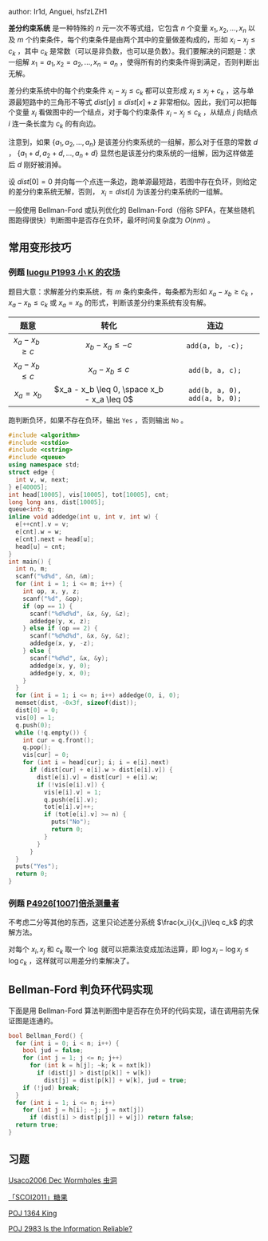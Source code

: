 author: Ir1d, Anguei, hsfzLZH1

 **差分约束系统** 是一种特殊的 $n$ 元一次不等式组，它包含 $n$ 个变量 $x_1,x_2,...,x_n$ 以及 $m$ 个约束条件，每个约束条件是由两个其中的变量做差构成的，形如 $x_i-x_j\leq c_k$ ，其中 $c_k$ 是常数（可以是非负数，也可以是负数）。我们要解决的问题是：求一组解 $x_1=a_1,x_2=a_2,...,x_n=a_n$ ，使得所有的约束条件得到满足，否则判断出无解。

差分约束系统中的每个约束条件 $x_i-x_j\leq c_k$ 都可以变形成 $x_i\leq x_j+c_k$ ，这与单源最短路中的三角形不等式 $dist[y]\leq dist[x]+z$ 非常相似。因此，我们可以把每个变量 $x_i$ 看做图中的一个结点，对于每个约束条件 $x_i-x_j\leq c_k$ ，从结点 $j$ 向结点 $i$ 连一条长度为 $c_k$ 的有向边。

注意到，如果 $\{a_1,a_2,...,a_n\}$ 是该差分约束系统的一组解，那么对于任意的常数 $d$ ， $\{a_1+d,a_2+d,...,a_n+d\}$ 显然也是该差分约束系统的一组解，因为这样做差后 $d$ 刚好被消掉。

设 $dist[0]=0$ 并向每一个点连一条边，跑单源最短路，若图中存在负环，则给定的差分约束系统无解，否则， $x_i=dist[i]$ 为该差分约束系统的一组解。

一般使用 Bellman-Ford 或队列优化的 Bellman-Ford（俗称 SPFA，在某些随机图跑得很快）判断图中是否存在负环，最坏时间复杂度为 $O(nm)$ 。

## 常用变形技巧

### 例题 [luogu P1993 小 K 的农场](https://www.luogu.com.cn/problem/P1993) 

题目大意：求解差分约束系统，有 $m$ 条约束条件，每条都为形如 $x_a-x_b\geq c_k$ ， $x_a-x_b\leq c_k$ 或 $x_a=x_b$ 的形式，判断该差分约束系统有没有解。

|          题意          |                       转化                      |                连边               |
| :------------------: | :-------------------------------------------: | :-----------------------------: |
|  $x_a - x_b \geq c$  |              $x_b - x_a \leq -c$              |         `add(a, b, -c);`        |
|  $x_a - x_b \leq c$  |               $x_a - x_b \leq c$              |         `add(b, a, c);`         |
|      $x_a = x_b$     |  $x_a - x_b \leq 0, \space x_b - x_a \leq 0$  |  `add(b, a, 0), add(a, b, 0);`  |

跑判断负环，如果不存在负环，输出 `Yes` ，否则输出 `No` 。

```cpp
#include <algorithm>
#include <cstdio>
#include <cstring>
#include <queue>
using namespace std;
struct edge {
  int v, w, next;
} e[40005];
int head[10005], vis[10005], tot[10005], cnt;
long long ans, dist[10005];
queue<int> q;
inline void addedge(int u, int v, int w) {
  e[++cnt].v = v;
  e[cnt].w = w;
  e[cnt].next = head[u];
  head[u] = cnt;
}
int main() {
  int n, m;
  scanf("%d%d", &n, &m);
  for (int i = 1; i <= m; i++) {
    int op, x, y, z;
    scanf("%d", &op);
    if (op == 1) {
      scanf("%d%d%d", &x, &y, &z);
      addedge(y, x, z);
    } else if (op == 2) {
      scanf("%d%d%d", &x, &y, &z);
      addedge(x, y, -z);
    } else {
      scanf("%d%d", &x, &y);
      addedge(x, y, 0);
      addedge(y, x, 0);
    }
  }
  for (int i = 1; i <= n; i++) addedge(0, i, 0);
  memset(dist, -0x3f, sizeof(dist));
  dist[0] = 0;
  vis[0] = 1;
  q.push(0);
  while (!q.empty()) {
    int cur = q.front();
    q.pop();
    vis[cur] = 0;
    for (int i = head[cur]; i; i = e[i].next)
      if (dist[cur] + e[i].w > dist[e[i].v]) {
        dist[e[i].v] = dist[cur] + e[i].w;
        if (!vis[e[i].v]) {
          vis[e[i].v] = 1;
          q.push(e[i].v);
          tot[e[i].v]++;
          if (tot[e[i].v] >= n) {
            puts("No");
            return 0;
          }
        }
      }
  }
  puts("Yes");
  return 0;
}
```

### 例题 [P4926\[1007\]倍杀测量者](https://www.luogu.com.cn/problem/P4926) 

不考虑二分等其他的东西，这里只论述差分系统 $\frac{x_i}{x_j}\leq c_k$ 的求解方法。

对每个 $x_i,x_j$ 和 $c_k$ 取一个 $\log$ 就可以把乘法变成加法运算，即 $\log x_i-\log x_j \leq \log c_k$ ，这样就可以用差分约束解决了。

## Bellman-Ford 判负环代码实现

下面是用 Bellman-Ford 算法判断图中是否存在负环的代码实现，请在调用前先保证图是连通的。

```cpp
bool Bellman_Ford() {
  for (int i = 0; i < n; i++) {
    bool jud = false;
    for (int j = 1; j <= n; j++)
      for (int k = h[j]; ~k; k = nxt[k])
        if (dist[j] > dist[p[k]] + w[k])
          dist[j] = dist[p[k]] + w[k], jud = true;
    if (!jud) break;
  }
  for (int i = 1; i <= n; i++)
    for (int j = h[i]; ~j; j = nxt[j])
      if (dist[i] > dist[p[j]] + w[j]) return false;
  return true;
}
```

## 习题

 [Usaco2006 Dec Wormholes 虫洞](https://loj.ac/problem/10085) 

 [「SCOI2011」糖果](https://loj.ac/problem/2436) 

 [POJ 1364 King](http://poj.org/problem?id=1364) 

 [POJ 2983 Is the Information Reliable?](http://poj.org/problem?id=2983) 
